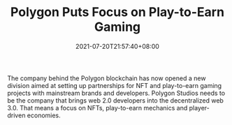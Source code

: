 ﻿---
title: "Polygon Puts Focus on Play-to-Earn Gaming"
date: 2021-07-20T21:57:40+08:00
lastmod: 2021-07-20T16:45:40+08:00
draft: false
authors: ["Ancestress"]
description: "The company behind the Polygon blockchain has now opened a new division aimed at setting up partnerships for NFT and play-to-earn gaming projects with mainstream brands and developers. Polygon Studios needs to be the company that brings web 2.0 developers into the decentralized web 3.0. That means a focus on NFTs, play-to-earn mechanics and player-driven economies."
featuredImage: "polygon-puts-focus-on-play-to-earn-gaming.png"
tags: ["Virtual World","Play to Earn"]
categories: ["news"]
news: ["Virtual World"]
weight: 
lightgallery: true
pinned: false
recommend: false
recommend1: false
---

The company behind the Polygon blockchain has now opened a new division aimed at setting up partnerships for NFT and play-to-earn gaming projects with mainstream brands and developers. Polygon Studios needs to be the company that brings web 2.0 developers into the decentralized web 3.0. That means a focus on NFTs, play-to-earn mechanics and player-driven economies.

<!--more-->

